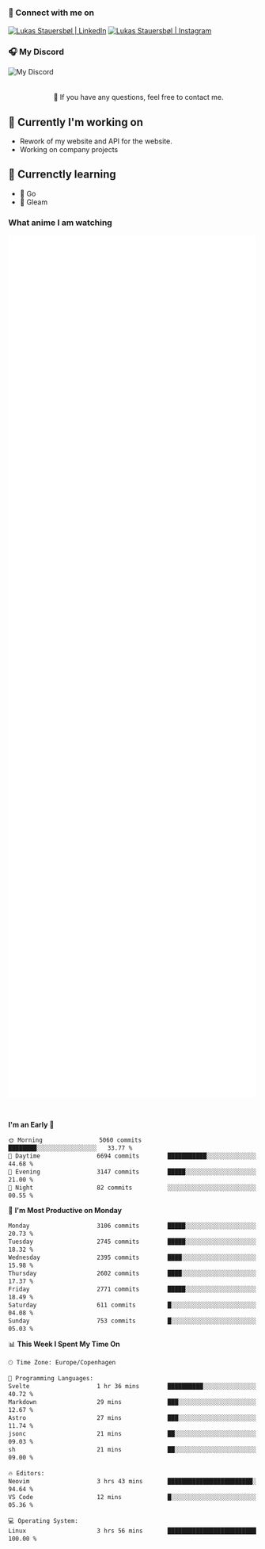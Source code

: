 ### 🔗 Connect with me on
<a href="https://www.instagram.com/lukas_stauersbol" target="_blank"><img align="center" src="https://raw.githubusercontent.com/stauersbol/stauersbol/main/images/instagram.svg" alt="Lukas Stauersbøl | LinkedIn" width="30px"/></a>
<a href="https://www.linkedin.com/in/lukas-stauersbol/" target="_blank"><img align="center" src="https://raw.githubusercontent.com/stauersbol/stauersbol/main/images/linkedin.svg" alt="Lukas Stauersbøl | Instagram" width="30px"/></a>

<p align="center">
 <h3>🎧 My Discord</h3>
 <img align="left" height="55px" src="https://discord.c99.nl/widget/theme-2/147806323323568128.png" alt="My Discord" />
</p>

<br/>
<br/>
<br/>
💬 If you have any questions, feel free to contact me.

## 🔭 Currently I'm working on
- Rework of my website and API for the website.
- Working on company projects
 
## 🌱 Currenctly learning
- 💙 Go
- 💜 Gleam

### What anime I am watching
<a href="https://anilist.co/user/slashiy/" align="center"><img align="center" width="500px" src="metrics.plugin.personal.anilist.svg" /></a>

<br/>

<!--START_SECTION:waka-->
**I'm an Early 🐤** 

```text
🌞 Morning                5060 commits        ████████░░░░░░░░░░░░░░░░░   33.77 % 
🌆 Daytime                6694 commits        ███████████░░░░░░░░░░░░░░   44.68 % 
🌃 Evening                3147 commits        █████░░░░░░░░░░░░░░░░░░░░   21.00 % 
🌙 Night                  82 commits          ░░░░░░░░░░░░░░░░░░░░░░░░░   00.55 % 
```
📅 **I'm Most Productive on Monday** 

```text
Monday                   3106 commits        █████░░░░░░░░░░░░░░░░░░░░   20.73 % 
Tuesday                  2745 commits        █████░░░░░░░░░░░░░░░░░░░░   18.32 % 
Wednesday                2395 commits        ████░░░░░░░░░░░░░░░░░░░░░   15.98 % 
Thursday                 2602 commits        ████░░░░░░░░░░░░░░░░░░░░░   17.37 % 
Friday                   2771 commits        █████░░░░░░░░░░░░░░░░░░░░   18.49 % 
Saturday                 611 commits         █░░░░░░░░░░░░░░░░░░░░░░░░   04.08 % 
Sunday                   753 commits         █░░░░░░░░░░░░░░░░░░░░░░░░   05.03 % 
```


📊 **This Week I Spent My Time On** 

```text
🕑︎ Time Zone: Europe/Copenhagen

💬 Programming Languages: 
Svelte                   1 hr 36 mins        ██████████░░░░░░░░░░░░░░░   40.72 % 
Markdown                 29 mins             ███░░░░░░░░░░░░░░░░░░░░░░   12.67 % 
Astro                    27 mins             ███░░░░░░░░░░░░░░░░░░░░░░   11.74 % 
jsonc                    21 mins             ██░░░░░░░░░░░░░░░░░░░░░░░   09.03 % 
sh                       21 mins             ██░░░░░░░░░░░░░░░░░░░░░░░   09.00 % 

🔥 Editors: 
Neovim                   3 hrs 43 mins       ████████████████████████░   94.64 % 
VS Code                  12 mins             █░░░░░░░░░░░░░░░░░░░░░░░░   05.36 % 

💻 Operating System: 
Linux                    3 hrs 56 mins       █████████████████████████   100.00 % 
```


<!--END_SECTION:waka-->
